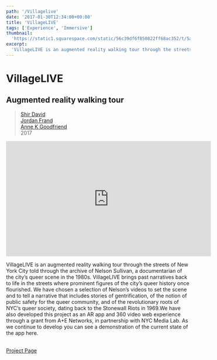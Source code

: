 ```yaml
---
path: '/Villagelive'
date: '2017-01-30T12:34:00+00:00'
title: 'VillageLIVE'
tags: ['Experience', 'Immersive']
thumbnail:
  'https://static1.squarespace.com/static/56c39df6f850822ff68ac352/t/5a7a021fe4966b5472d1b6a6/1517945394337/villagelive.gif'
excerpt:
  'VillageLIVE is an augmented reality walking tour through the streets of New York City told through the archive of Nelson Sullivan, a documentarian of the city’s queer scene in the 1980s.'
---
```


# VillageLIVE

## Augmented reality walking tour

> [Shir David](https://shirdavid.com/)  
> [Jordan Frand](http://jordan-frand.squarespace.com/)  
> [Anne K Goodfriend](https://www.annekgoodfriend.com/)  
> 2017

<iframe width="560" height="315" src="https://www.youtube.com/embed/vID0Cs3Ue28" frameborder="0" allow="autoplay; encrypted-media" allowfullscreen></iframe>

VillageLIVE is an augmented reality walking tour through the streets of New York City told through the archive of Nelson Sullivan, a documentarian of the city’s queer scene in the 1980s. VillageLIVE brings past narratives back to life in the streets where prominent figures of the city’s queer history once flourished. We have chosen a selection of Nelson’s videos to set the scene and to tell a narrative that includes stories of gentrification, of the notion of public safety for the queer community, and of the revolutionary roots of NYC’s queer society, dating back to the Stonewall Riots in 1969.We have also developed this project as an AR app and 360 video web experience through a grant from A+E Networks, in partnership with NYC Media Lab. As we continue to develop you can see a demonstration of the current state of the app here.

<br>
<a class="btn btn-outline-primary" href="https://annekgoodfriend.github.io/Bootstrap_villageLIVE/" role="button">Project Page</a>

